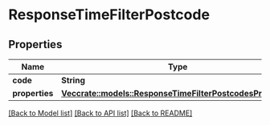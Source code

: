 # ResponseTimeFilterPostcode

## Properties

Name | Type | Description | Notes
------------ | ------------- | ------------- | -------------
**code** | **String** |  | 
**properties** | [**Vec<crate::models::ResponseTimeFilterPostcodesProperties>**](ResponseTimeFilterPostcodesProperties.md) |  | 

[[Back to Model list]](../README.md#documentation-for-models) [[Back to API list]](../README.md#documentation-for-api-endpoints) [[Back to README]](../README.md)


